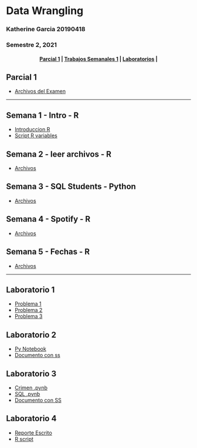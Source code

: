 # Data Wrangling 
### Katherine Garcia 20190418
### Semestre 2, 2021

<div align="center">
  <h4>
    <a href="#parcial-1">Parcial 1</a> |
    <a href="#semana-1---intro---r">Trabajos Semanales 1</a> |
    <a href="#laboratorio-1">Laboratorios</a> |
  </h4>
</div>

## Parcial 1
- [Archivos del Examen](https://github.com/katherineggs/dataWrangling/tree/main/parcial1)

---------------------------

## Semana 1 - Intro - R
- [Introduccion R](https://github.com/katherineggs/dataWrangling/tree/main/Laboratorio1)
- [Script R variables](https://github.com/katherineggs/dataWrangling/blob/main/Laboratorio1/Variables.R)

## Semana 2 - leer archivos - R
- [Archivos](https://github.com/katherineggs/dataWrangling/tree/main/Semana2)

## Semana 3 - SQL Students - Python
- [Archivos](https://github.com/katherineggs/dataWrangling/tree/main/Semana3_Joins_Subqueries)

## Semana 4 - Spotify - R
- [Archivos](https://github.com/katherineggs/dataWrangling/tree/main/semana4)

## Semana 5 - Fechas - R
- [Archivos](https://github.com/katherineggs/dataWrangling/tree/main/Semana5fechas)

---------------------------------

## Laboratorio 1
- [Problema 1](https://github.com/katherineggs/dataWrangling/tree/main/Laboratorio1/Problema%201)
- [Problema 2](https://github.com/katherineggs/dataWrangling/tree/main/Laboratorio1/Problema%202)
- [Problema 3](https://github.com/katherineggs/dataWrangling/tree/main/Laboratorio1/Problema%203)

## Laboratorio 2
- [Py Notebook](https://github.com/katherineggs/dataWrangling/blob/main/Laboratorio2/SQL%20lab2.ipynb)
- [Documento con ss](https://github.com/katherineggs/dataWrangling/blob/main/Laboratorio2/PreguntasLaboratorio2SQLBasics.docx)

## Laboratorio 3
- [Crimen .pynb](https://github.com/katherineggs/dataWrangling/blob/main/Laboratorio3/CrimeSolving.ipynb)
- [SQL .pynb](https://github.com/katherineggs/dataWrangling/blob/main/Semana3_Joins_Subqueries/SQL_Students.ipynb)
- [Documento con SS](https://github.com/katherineggs/dataWrangling/blob/main/Laboratorio3/Laboratorio_3.docx)

## Laboratorio 4
- [Reporte Escrito](https://github.com/katherineggs/dataWrangling/blob/main/Laboratorio4/Laboratorio_4.docx)
- [R script](https://github.com/katherineggs/dataWrangling/blob/main/Laboratorio4/lab4.R)
